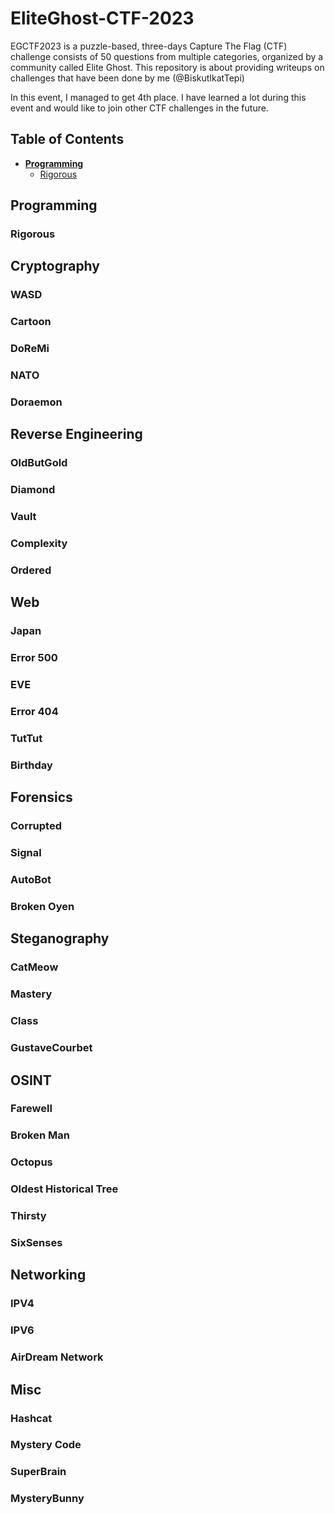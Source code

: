 # __EliteGhost-CTF-2023__

EGCTF2023 is a puzzle-based, three-days Capture The Flag (CTF) challenge consists of 50 questions from multiple categories, organized by a community called Elite Ghost. This repository is about providing writeups on challenges that have been done by me (@BiskutIkatTepi)  

In this event, I managed to get 4th place. I have learned a lot during this event and would like to join other CTF challenges in the future.

## __Table of Contents__
- [**Programming**](#Programming)
  - [Rigorous](#Rigorous)

## Programming
### Rigorous

## Cryptography
### WASD
### Cartoon
### DoReMi
### NATO
### Doraemon
<!-- ###Super Secured Encryption -->

## Reverse Engineering
### OldButGold
### Diamond
### Vault
### Complexity
### Ordered

## Web
### Japan
### Error 500
### EVE
### Error 404
### TutTut
### Birthday

## Forensics
### Corrupted
### Signal
### AutoBot
### Broken Oyen

## Steganography
### CatMeow
### Mastery
### Class
### GustaveCourbet

## OSINT
### Farewell
### Broken Man
### Octopus
### Oldest Historical Tree
### Thirsty
### SixSenses

## Networking
### IPV4
### IPV6
### AirDream Network

## Misc
### Hashcat
### Mystery Code
### SuperBrain
### MysteryBunny
